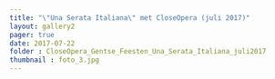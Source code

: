 ```yaml
---
title: "\"Una Serata Italiana\" met CloseOpera (juli 2017)"
layout: gallery2 
pager: true
date: 2017-07-22
folder : CloseOpera_Gentse_Feesten_Una_Serata_Italiana_juli2017
thumbnail : foto_3.jpg
---
```


